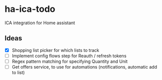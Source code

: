 # ha-ica-todo
ICA integration for Home assistant


## Ideas

- [x] Shopping list picker for which lists to track
- [ ] Implement config flows step for Reauth / refresh tokens
- [ ] Regex pattern matching for specifying Quantity and Unit
- [ ] Get offers service, to use for automations (notifications, automatic add to list)
